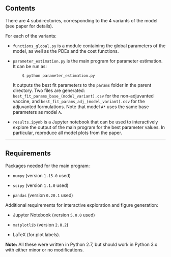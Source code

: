 ## Contents

There are 4 subdirectories, corresponding to the 4 variants of the model (see paper for details).

For each of the variants:

- `functions_global.py` is a module containing the global parameters of the model, as well as the PDEs and the cost functions.

- `parameter_estimation.py` is the main program for parameter estimation. It can be run as:

    ```
        $ python parameter_estimation.py
    ```

    It outputs the best fit parameters to the `params` folder in the parent directory. Two files are generated: `best_fit_params_base_(model_variant).csv` for the non-adjuvanted vaccine, and `best_fit_params_adj_(model_variant).csv` for the adjuvanted formulations. Note that model `A*` uses the same base parameters as model `A`. 

- `results.ipynb` is a Jupyter notebook that can be used to interactively explore the output of the main program for the best parameter values. In particular, reproduce all model plots from the paper.

---

## Requirements

Packages needed for the main program:

- `numpy` (version `1.15.0` used)

- `scipy` (version `1.1.0` used)

- `pandas` (version `0.20.1` used)

Additional requirements for interactive exploration and figure generation:

- Jupyter Notebook (version `5.0.0` used)

- `matplotlib` (version `2.0.2`)

- LaTeX (for plot labels).

**Note:** All these were written in Python 2.7, but should work in Python 3.x with either minor or no modifications.
